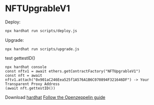 # NFTUpgrableV1

Deploy:
```sh
npx hardhat run scripts/deploy.js
```
Upgrade:
```
npx hardhat run scripts/upgrade.js
```

test gettestID()
```
npx hardhat console
const nftv1 = await ethers.getContractFactory("NFTUpgrableV1")
const nft = await nftv1.attach("0x901aC246Eea525f1A576A1B6C070894F321646DF") -> Your Transparent Proxy Address
(await nft.gettestID())
```

Download [hardhat](https://hardhat.org/)
[Follow the Openzeppelin guide](https://forum.openzeppelin.com/t/openzeppelin-upgrades-step-by-step-tutorial-for-hardhat/3580)
